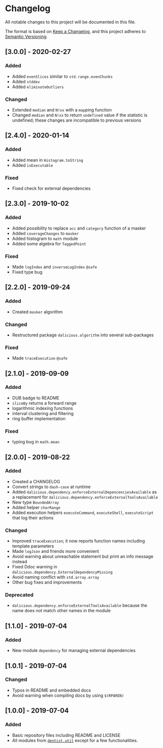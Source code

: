 # Changelog

All notable changes to this project will be documented in this file.

The format is based on
[Keep a Changelog](https://keepachangelog.com/en/1.0.0/),
and this project adheres to
[Semantic Versioning](https://semver.org/spec/v2.0.0.html).


## [3.0.0] - 2020-02-27
### Added
- Added `evenSlices` similar to `std.range.evenChunks`
- Added `stddev`
- Added `eliminateOutliers`

### Changed
- Extended `median` and `N!xx` with a `map`ping function
- Changed `median` and `N!xx` to return `undefined` value if the statistic is
  undefined; these changes are incompatible to previous versions


## [2.4.0] - 2020-01-14
### Added
- Added mean in `Histogram.toString`
- Added `isExecutable`

### Fixed
- Fixed check for external dependencies


## [2.3.0] - 2019-10-02
### Added
- Added possibility to replace `acc` and `category` function of a masker
- Added `coverageChanges` to `masker`
- Added histogram to `math` module
- Added some algebra for `TaggedPoint`

### Fixed
- Made `logIndex` and `inverseLogIndex` `@safe`
- Fixed type bug


## [2.2.0] - 2019-09-24
### Added
- Created `masker` algorithm

### Changed
- Restructured package `dalicious.algorithm` into several sub-packages

### Fixed
- Made `traceExecution` `@safe`


## [2.1.0] - 2019-09-09
### Added
- DUB badge to README
- `sliceBy` returns a forward range
- logarithmic indexing functions
- interval clustering and filtering
- ring buffer implementation

### Fixed
- typing bug in `math.mean`


## [2.0.0] - 2019-08-22
### Added
- Created a CHANGELOG
- Convert strings to `dash-case` at runtime
- Added `dalicious.dependency.enforceExternalDepencenciesAvailable` as a
  replacement for `dalicious.dependency.enforceExternalToolsAvailable`
- New type `BoundedArray`
- Added helper `charRange`
- Added execution helpers `executeCommand`, `executeShell`, `executeScript`
  that log their actions

### Changed
- Improved `traceExecution`; it now reports function names including template
  parameters
- Made `logJson` and friends more convenient
- Avoid warning about unreachable statement but print an info message instead
- Fixed Ddoc warning in `dalicious.dependency.ExternalDependencyMissing`
- Avoid naming conflict with `std.array.array`
- Other bug fixes and improvements

### Deprecated
- `dalicious.dependency.enforceExternalToolsAvailable` because the name does
  not match other names in the module


## [1.1.0] - 2019-07-04
### Added
- New module `dependency` for managing external dependencies


## [1.0.1] - 2019-07-04
### Changed
- Typos in README and embedded docs
- Avoid warning when compiling docs by using `$(RPAREN)`


## [1.0.0] - 2019-07-04
### Added
- Basic repository files including README and LICENSE
- All modules from [`dentist.util`](dentist-util) except for a few
  functionalities.


[dentist-util]: https://github.com/a-ludi/dentist/tree/ab1f3c65dc66e5f29d9209264433f89cb2a028b6/source/dentist/util
